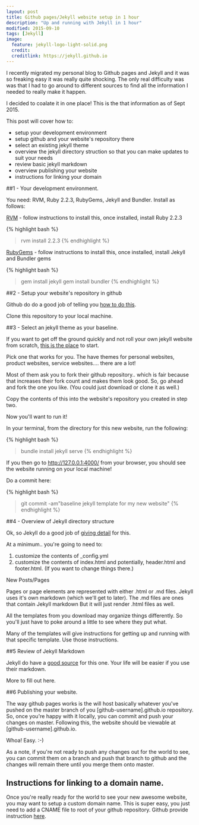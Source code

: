 ```yaml
---
layout: post
title: Github pages/Jekyll website setup in 1 hour
description: "Up and running with Jekyll in 1 hour"
modified: 2015-09-10
tags: [Jekyll]
image:
  feature: jekyll-logo-light-solid.png
  credit: 
  creditlink: https://jekyll.github.io
---
```


I recently migrated my personal blog to Github pages and Jekyll and it was so freaking easy it was really quite shocking. The only real difficulty was was that I had to go around to different sources to find all the information I needed to really make it happen.

I decided to coalate it in one place! This is the that information as of Sept 2015.

This post will cover how to:

* setup your development environment
* setup github and your website's repository there
* select an existing jekyll theme
* overview the jekyll directory struction so that you can make updates to suit your needs
* review basic jekyll markdown
* overview publishing your website
* instructions for linking your domain

##1 - Your development environment.

You need: RVM, Ruby 2.2.3, RubyGems, Jekyll and Bundler. Install as follows:

[RVM](https://rvm.io/rvm/install) - follow instructions to install this, once installed, install Ruby 2.2.3

{% highlight bash %}
> rvm install 2.2.3 
{% endhighlight %}

[RubyGems](https://rubygems.org/pages/download) - follow instructions to install this, once installed, install Jekyll and Bundler gems

{% highlight bash %}
> gem install jekyll
> gem install bundler
{% endhighlight %}

##2 - Setup your website's repository in github

Github do do a good job of telling you [how to do this](https://pages.github.com/).

Clone this repository to your local machine.

##3 - Select an jekyll theme as your baseline.

If you want to get off the ground quickly and not roll your own jekyll website from scratch, [this is the place](http://jekyllthemes.org/) to start.

Pick one that works for you. The have themes for personal websites, product websites, service websites.... there are a lot!

Most of them ask you to fork their github repository.. which is fair because that increases their fork count and makes them look good. So, go ahead and fork the one you like. (You could just download or clone it as well.)

Copy the contents of this into the website's repository you created in step two.

Now you'll want to run it!

In your terminal, from the directory for this new website, run the following:

{% highlight bash %}
> bundle install
> jekyll serve
{% endhighlight %}

If you then go to http://127.0.0.1:4000/ from your browser, you should see the website running on your local machine!

Do a commit here:

{% highlight bash %}
> git commit -am"baseline jekyll template for my new website"
{% endhighlight %}

##4 - Overview of Jekyll directory structure

Ok, so Jekyll do a good job of [giving detail](http://jekyllrb.com/docs/structure/) for this. 

At a minimum.. you're going to need to:

1. customize the contents of _config.yml
2. customize the contents of index.html and potentially, header.html and footer.html. (If you want to change things there.)

New Posts/Pages

Pages or page elements are represented with either .html or .md files. Jekyll uses it's own markdown (which we'll get to later). The .md files are ones that contain Jekyll markdown But it will just render .html files as well.

All the templates from you download may organize things differently. So you'll just have to poke around a little to see where they put what. 

Many of the templates will give instructions for getting up and running with that specific template. Use those instructions.

##5 Review of Jekyll Markdown

Jekyll do have a [good source](http://jekyllrb.com/docs/posts/) for this one. Your life will be easier if you use their markdown.

More to fill out here.

##6 Publishing your website.

The way github pages works is the will host basically whatever you've pushed on the master branch of you [github-username].github.io repository. So, once you're happy with it locally, you can commit and push your changes on master. Following this, the website should be viewable at [github-username].github.io.

Whoa! Easy. :-)

As a note, if you're not ready to push any changes out for the world to see, you can commit them on a branch and push that branch to github and the changes will remain there until you merge them onto master.

## Instructions for linking to a domain name.

Once you're really ready for the world to see your new awesome website, you may want to setup a custom domain name. This is super easy, you just need to add a CNAME file to root of your github repository. Github provide instruction [here](https://help.github.com/articles/setting-up-a-custom-domain-with-github-pages/).
